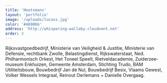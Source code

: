 ```yaml
---
title: 'Hootsmans'
layout: 'portfolio'
image: '/uploads/lucass.jpg'
color: '#46906b'
address: 'http://whispering-wallaby.cloudvent.net'
order: 3
---
```


Rijksvastgoedbedrijf, Ministerie van Veiligheid & Justitie, Ministerie van Defensie, rechtbank Zwolle, Belastingdienst, Rijkswaterstaat, Ned. Philharmonisch Orkest, Het Toneel Speelt, Rietveldacademie, Zuiderzee-museum Enkhuizen, Gemeente Amsterdam, Stichting Trudo, BAM Utiliteitsbouw, Bouwbedrijf Jan de Nul, Bouwbedrijf Besix, Vlaams Gewest, Volker Wessels Integraal, Reinout Oerlemans + Danielle Overgaag.